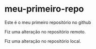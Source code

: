 # meu-primeiro-repo
Este é o meu primeiro repositório no github

Fiz uma alteração no repositório remoto.

Fiz uma alteração no repositório local.